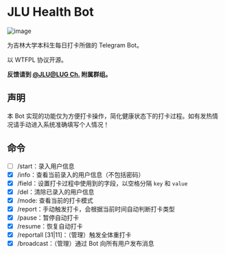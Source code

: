 # JLU Health Bot

![image](https://user-images.githubusercontent.com/8667822/90133379-efbf8280-dda1-11ea-9182-809572e7e258.png)

为吉林大学本科生每日打卡所做的 Telegram Bot。

以 WTFPL 协议开源。

**反馈请到 [@JLU@LUG Ch.](https://t.me/jlulugch) 附属群组。**

## 声明

本 Bot 实现的功能仅为方便打卡操作，简化健康状态下的打卡过程。如有发热情况请手动进入系统准确填写个人情况！

## 命令
- [ ] /start：录入用户信息
- [x] /info：查看当前录入的用户信息（不包括密码）
- [x] /field：设置打卡过程中使用到的字段，以空格分隔 `key` 和 `value`
- [x] /del：清除已录入的用户信息
- [x] /mode: 查看当前的打卡模式
- [x] /report：手动触发打卡，会根据当前时间自动判断打卡类型
- [x] /pause：暂停自动打卡
- [x] /resume：恢复自动打卡
- [x] /reportall \[31|11\]：（管理）触发全体重打卡
- [x] /broadcast：（管理）通过 Bot 向所有用户发布消息